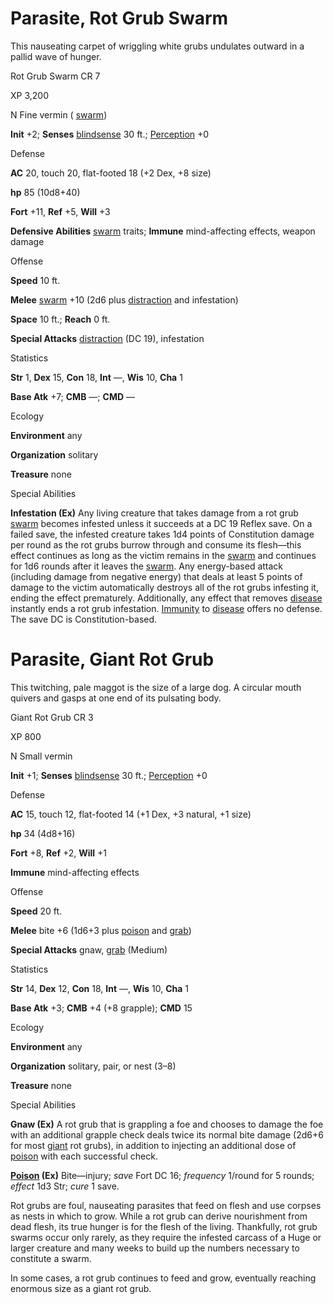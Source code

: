 # Parasite, Rot Grub Swarm

This nauseating carpet of wriggling white grubs undulates outward in a pallid wave of hunger.

Rot Grub Swarm CR 7

XP 3,200

N Fine vermin ( [swarm](monsters/creatureTypes.md#_swarm-subtype))

**Init** +2; **Senses** [blindsense](monsters/universalMonsterRules.md#_blindsense) 30 ft.; [Perception](skills/perception.md#_perception) +0

Defense

**AC** 20, touch 20, flat-footed 18 (+2 Dex, +8 size)

**hp** 85 (10d8+40)

**Fort** +11, **Ref** +5, **Will** +3

**Defensive Abilities** [swarm](monsters/creatureTypes.md#_swarm-subtype) traits; **Immune** mind-affecting effects, weapon damage

Offense

**Speed** 10 ft.

**Melee** [swarm](monsters/creatureTypes.md#_swarm-subtype) +10 (2d6 plus [distraction](monsters/universalMonsterRules.md#_distraction) and infestation)

**Space** 10 ft.; **Reach** 0 ft.

**Special Attacks** [distraction](monsters/universalMonsterRules.md#_distraction) (DC 19), infestation

Statistics

**Str** 1, **Dex** 15, **Con** 18, **Int** —, **Wis** 10, **Cha** 1

**Base Atk** +7; **CMB** —; **CMD** —

Ecology

**Environment** any

**Organization** solitary

**Treasure** none

Special Abilities

**Infestation (Ex)** Any living creature that takes damage from a rot grub [swarm](monsters/creatureTypes.md#_swarm-subtype) becomes infested unless it succeeds at a DC 19 Reflex save. On a failed save, the infested creature takes 1d4 points of Constitution damage per round as the rot grubs burrow through and consume its flesh—this effect continues as long as the victim remains in the [swarm](monsters/creatureTypes.md#_swarm-subtype) and continues for 1d6 rounds after it leaves the [swarm](monsters/creatureTypes.md#_swarm-subtype). Any energy-based attack (including damage from negative energy) that deals at least 5 points of damage to the victim automatically destroys all of the rot grubs infesting it, ending the effect prematurely. Additionally, any effect that removes [disease](monsters/universalMonsterRules.md#_disease-(ex-or-su)) instantly ends a rot grub infestation. [Immunity](monsters/universalMonsterRules.md#_immunity-(ex-or-su)) to [disease](monsters/universalMonsterRules.md#_disease-(ex-or-su)) offers no defense. The save DC is Constitution-based.

# Parasite, Giant Rot Grub

This twitching, pale maggot is the size of a large dog. A circular mouth quivers and gasps at one end of its pulsating body.

Giant Rot Grub CR 3

XP 800

N Small vermin

**Init** +1; **Senses** [blindsense](monsters/universalMonsterRules.md#_blindsense) 30 ft.; [Perception](skills/perception.md#_perception) +0

Defense

**AC** 15, touch 12, flat-footed 14 (+1 Dex, +3 natural, +1 size)

**hp** 34 (4d8+16)

**Fort** +8, **Ref** +2, **Will** +1

**Immune** mind-affecting effects

Offense

**Speed** 20 ft.

**Melee** bite +6 (1d6+3 plus [poison](monsters/universalMonsterRules.md#_poison-(ex-or-su)) and [grab](monsters/universalMonsterRules.md#_grab))

**Special Attacks** gnaw, [grab](monsters/universalMonsterRules.md#_grab) (Medium)

Statistics

**Str** 14, **Dex** 12, **Con** 18, **Int** —, **Wis** 10, **Cha** 1

**Base Atk** +3; **CMB** +4 (+8 grapple); **CMD** 15

Ecology

**Environment** any

**Organization** solitary, pair, or nest (3–8)

**Treasure** none

Special Abilities

**Gnaw (Ex)** A rot grub that is grappling a foe and chooses to damage the foe with an additional grapple check deals twice its normal bite damage (2d6+6 for most [giant](monsters/creatureTypes.md#_giant-subtype) rot grubs), in addition to injecting an additional dose of [poison](monsters/universalMonsterRules.md#_poison-(ex-or-su)) with each successful check.

**[Poison](monsters/universalMonsterRules.md#_poison-(ex-or-su)) (Ex)** Bite—injury; _save_ Fort DC 16; _frequency_ 1/round for 5 rounds; _effect_ 1d3 Str; _cure_ 1 save.

Rot grubs are foul, nauseating parasites that feed on flesh and use corpses as nests in which to grow. While a rot grub can derive nourishment from dead flesh, its true hunger is for the flesh of the living. Thankfully, rot grub swarms occur only rarely, as they require the infested carcass of a Huge or larger creature and many weeks to build up the numbers necessary to constitute a swarm.

In some cases, a rot grub continues to feed and grow, eventually reaching enormous size as a giant rot grub.

